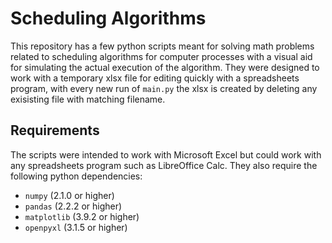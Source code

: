 # Scheduling Algorithms
This repository has a few python scripts meant for solving math problems related to scheduling algorithms for computer processes with a visual aid for simulating the actual execution of the algorithm. They were designed to work with a temporary xlsx file for editing quickly with a spreadsheets program, with every new run of `main.py` the xlsx is created by deleting any exisisting file with matching filename.

## Requirements
The scripts were intended to work with Microsoft Excel but could work with any spreadsheets program such as LibreOffice Calc. They also require the following python dependencies:
- `numpy` (2.1.0 or higher)
- `pandas` (2.2.2 or higher)
- `matplotlib` (3.9.2 or higher)
- `openpyxl` (3.1.5 or higher)
